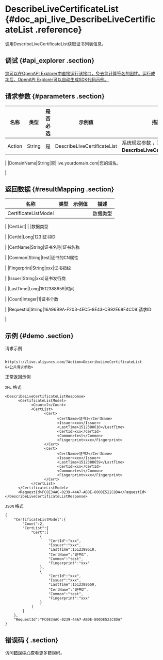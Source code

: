 # DescribeLiveCertificateList {#doc_api_live_DescribeLiveCertificateList .reference}

调用DescribeLiveCertificateList获取证书列表信息。

## 调试 {#api_explorer .section}

[您可以在OpenAPI Explorer中直接运行该接口，免去您计算签名的困扰。运行成功后，OpenAPI Explorer可以自动生成SDK代码示例。](https://api.aliyun.com/#product=live&api=DescribeLiveCertificateList&type=RPC&version=2016-11-01)

## 请求参数 {#parameters .section}

|名称|类型|是否必选|示例值|描述|
|--|--|----|---|--|
|Action|String|是|DescribeLiveCertificateList|系统规定参数 ，取值：**DescribeLiveCertificateList**。

 |
|DomainName|String|否|live.yourdomain.com|您的域名。

 |

## 返回数据 {#resultMapping .section}

|名称|类型|示例值|描述|
|--|--|---|--|
|CertificateListModel| | |数据类型

 |
|CertList| | |数据类型

 |
|CertId|Long|123|证书ID

 |
|CertName|String|证书名称|证书名称

 |
|Common|String|test|证书的CN属性

 |
|Fingerprint|String|xxx|证书指纹

 |
|Issuer|String|xxx|证书发行商

 |
|LastTime|Long|1512388659|时间

 |
|Count|Integer|1|证书个数

 |
|RequestId|String|16A96B9A-F203-4EC5-8E43-CB92E68F4CD8|请求ID

 |

## 示例 {#demo .section}

请求示例

``` {#request_demo}

http(s)://live.aliyuncs.com/?Action=DescribeLiveCertificateList
&<公共请求参数>

```

正常返回示例

`XML` 格式

``` {#xml_return_success_demo}
<DescribeLiveCertificateListResponse>
	  <CertificateListModel>
		    <Count>2</Count>
		    <CertList>
			      <Cert>
				        <CertName>证书1</CertName>
				        <Issuer>xxx</Issuer>
				        <LastTime>1512388610</LastTime>
				        <CertId>xxx</CertId>
				        <Common>test</Common>
				        <Fingerprint>xxx</Fingerprint>
			      </Cert>
			      <Cert>
				        <CertName>证书2</CertName>
				        <Issuer>xxx</Issuer>
				        <LastTime>1512388659</LastTime>
				        <CertId>xxx</CertId>
				        <Common>test</Common>
				        <Fingerprint>xxx</Fingerprint>
			      </Cert>
		    </CertList>
	  </CertificateListModel>
	  <RequestId>FC0E34AC-0239-44A7-AB0E-800DE522C8DA</RequestId>
</DescribeLiveCertificateListResponse>
```

`JSON` 格式

``` {#json_return_success_demo}
{
	"CertificateListModel":{
		"Count":2,
		"CertList":{
			"Cert":[
				{
					"CertId":"xxx",
					"Issuer":"xxx",
					"LastTime":1512388610,
					"CertName":"证书1",
					"Common":"test",
					"Fingerprint":"xxx"
				},
				{
					"CertId":"xxx",
					"Issuer":"xxx",
					"LastTime":1512388659,
					"CertName":"证书2",
					"Common":"test",
					"Fingerprint":"xxx"
				}
			]
		}
	},
	"RequestId":"FC0E34AC-0239-44A7-AB0E-800DE522C8DA"
}
```

## 错误码 { .section}

访问[错误中心](https://error-center.aliyun.com/status/product/live)查看更多错误码。

